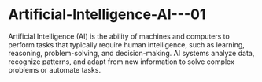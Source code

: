 # Artificial-Intelligence-AI---01
 Artificial Intelligence (AI) is the ability of machines and computers to perform tasks that typically require human intelligence, such as learning, reasoning, problem-solving, and decision-making. AI systems analyze data, recognize patterns, and adapt from new information to solve complex problems or automate tasks. 
